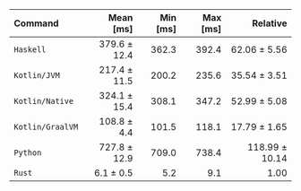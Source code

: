 | Command | Mean [ms] | Min [ms] | Max [ms] | Relative |
|:---|---:|---:|---:|---:|
| `Haskell` | 379.6 ± 12.4 | 362.3 | 392.4 | 62.06 ± 5.56 |
| `Kotlin/JVM` | 217.4 ± 11.5 | 200.2 | 235.6 | 35.54 ± 3.51 |
| `Kotlin/Native` | 324.1 ± 15.4 | 308.1 | 347.2 | 52.99 ± 5.08 |
| `Kotlin/GraalVM` | 108.8 ± 4.4 | 101.5 | 118.1 | 17.79 ± 1.65 |
| `Python` | 727.8 ± 12.9 | 709.0 | 738.4 | 118.99 ± 10.14 |
| `Rust` | 6.1 ± 0.5 | 5.2 | 9.1 | 1.00 |
